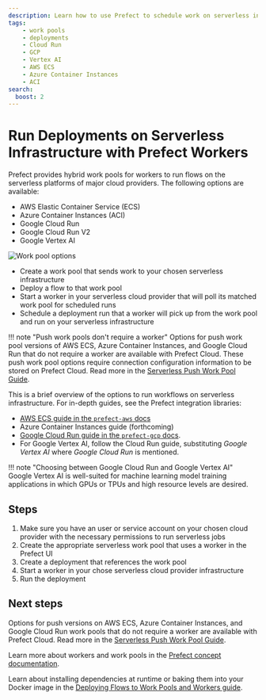 ```yaml
---
description: Learn how to use Prefect to schedule work on serverless infrastructure that depends on a worker.
tags:
    - work pools
    - deployments
    - Cloud Run
    - GCP
    - Vertex AI
    - AWS ECS
    - Azure Container Instances
    - ACI
search:
  boost: 2
---
```


# Run Deployments on Serverless Infrastructure with Prefect Workers

Prefect provides hybrid work pools for workers to run flows on the serverless platforms of major cloud providers.
The following options are available:

- AWS Elastic Container Service (ECS)
- Azure Container Instances (ACI)
- Google Cloud Run
- Google Cloud Run V2
- Google Vertex AI

![Work pool options](/img/ui/work-pools.png)

- Create a work pool that sends work to your chosen serverless infrastructure
- Deploy a flow to that work pool
- Start a worker in your serverless cloud provider that will poll its matched work pool for scheduled runs
- Schedule a deployment run that a worker will pick up from the work pool and run on your serverless infrastructure

!!! note "Push work pools don't require a worker"
    Options for push work pool versions of AWS ECS, Azure Container Instances, and Google Cloud Run that do not require a worker are available with Prefect Cloud.
    These push work pool options require connection configuration information to be stored on Prefect Cloud.
    Read more in the [Serverless Push Work Pool Guide](/guides/deployment/push-work-pools/).

This is a brief overview of the options to run workflows on serverless infrastructure.
For in-depth guides, see the Prefect integration libraries:

- [AWS ECS guide in the `prefect-aws` docs](https://prefecthq.github.io/prefect-aws/ecs_guide/)
- Azure Container Instances guide (forthcoming)
- [Google Cloud Run guide in the `prefect-gcp` docs](https://prefecthq.github.io/prefect-gcp/gcp-worker-guide/).
- For Google Vertex AI, follow the Cloud Run guide, substituting *Google Vertex AI* where *Google Cloud Run* is mentioned.

!!! note "Choosing between Google Cloud Run and Google Vertex AI"
    Google Vertex AI is well-suited for machine learning model training applications in which GPUs or TPUs and high resource levels are desired.

## Steps

1. Make sure you have an user or service account on your chosen cloud provider with the necessary permissions to run serverless jobs
1. Create the appropriate serverless work pool that uses a worker in the Prefect UI
1. Create a deployment that references the work pool
1. Start a worker in your chose serverless cloud provider infrastructure
1. Run the deployment

## Next steps

Options for push versions on AWS ECS, Azure Container Instances, and Google Cloud Run work pools that do not require a worker are available with Prefect Cloud.
Read more in the [Serverless Push Work Pool Guide](/guides/deployment/push-work-pools/).

Learn more about workers and work pools in the [Prefect concept documentation](/concepts/work-pools/).

Learn about installing dependencies at runtime or baking them into your Docker image in the [Deploying Flows to Work Pools and Workers guide](/guides/prefect-deploy/#creating-work-pool-based-deployments-with-deploy).
